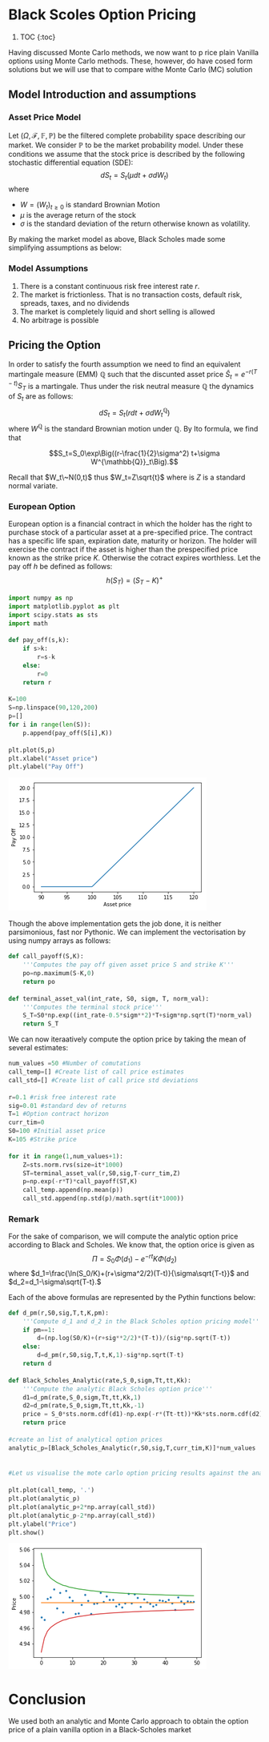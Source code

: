 # Black Scoles Option Pricing
 1. TOC
{:toc}

Having discussed Monte Carlo methods, we now want to p rice plain Vanilla options using Monte Carlo methods. These, however, do have cosed form solutions but we will use that to compare withe Monte Carlo (MC) solution

## Model Introduction and assumptions

### Asset Price Model

Let $(\Omega, \mathcal{F}, \mathbb{F}, \mathbb{P})$ be the filtered complete probability space describing our market. We consider $\mathbb{P}$ to be the market probability model. Under these conditions we assume that the stock price is described by the following stochastic differential equation (SDE):
$$dS_t=S_t(\mu dt+\sigma dW_t)$$ 
where
- $W=(W_t)_{t\geq 0}$ is standard Brownian Motion
- $\mu$ is the average return of the stock
- $\sigma$ is the standard deviation of the return otherwise known as volatility.

By making the market model as above, Black Scholes made some simplifying assumptions as below:

### Model Assumptions

1. There is a constant continuous risk free interest rate $r$.
2. The market is frictionless. That is no transaction costs, default risk, spreads, taxes, and no dividends
3. The market is completely liquid and short selling is allowed
4. No arbitrage is possible

## Pricing the Option

In order to satisfy the fourth assumption we need to find an equivalent martingale measure (EMM) $\mathbb{Q}$ such that the discunted asset price $\hat{S}_t=e^{-r(T-t)}S_T$ is a martingale. Thus under the risk neutral measure $\mathbb{Q}$ the dynamics of ${S}_t$ are as follows:
$$dS_t=S_t(r dt+\sigma dW^{\mathbb{Q}}_t)$$
where $W^{\mathbb{Q}}$ is the standard Brownian motion under ${\mathbb{Q}}$. By Ito formula, we find that

$$S_t=S_0\exp\Big((r-\frac{1}{2}\sigma^2) t+\sigma W^{\mathbb{Q}}_t\Big).$$

Recall that $W_t\~N(0,t)$ thus $W_t=Z\sqrt{t}$ where is $Z$ is a standard normal variate.

### European Option

European option is a financial contract in which the holder has the right to purchase stock of a particular asset at a pre-specified price. The contract has a specific life span, expiration date, maturity or horizon. The holder will exercise the contract if the asset is higher than the prespecified price known as the strike price $K$. Otherwise the cotract expires worthless. Let the pay off $h$ be defined as follows:
$$h(S_T)=(S_T-K)^+$$


```python
import numpy as np
import matplotlib.pyplot as plt
import scipy.stats as sts
import math

def pay_off(s,k):
    if s>k:
        r=s-k
    else:
        r=0
    return r

K=100
S=np.linspace(90,120,200)
p=[]
for i in range(len(S)):
    p.append(pay_off(S[i],K))

plt.plot(S,p)
plt.xlabel("Asset price")
plt.ylabel("Pay Off")
```
![](/images/output03_9_1.png)


Though the above implementation gets the job done, it is neither parsimonious, fast nor Pythonic. We can implement the vectorisation by using numpy arrays as follows:


```python
def call_payoff(S,K):
    '''Computes the pay off given asset price S and strike K'''
    po=np.maximum(S-K,0)
    return po

def terminal_asset_val(int_rate, S0, sigm, T, norm_val):
    '''Computes the terminal stock price'''
    S_T=S0*np.exp((int_rate-0.5*sigm**2)*T+sigm*np.sqrt(T)*norm_val)
    return S_T
```

We can now iteraatively compute the option price by taking the mean of several estimates:


```python
num_values =50 #Number of comutations 
call_temp=[] #Create list of call price estimates 
call_std=[] #Create list of call price std deviations

r=0.1 #risk free interest rate
sig=0.01 #standard dev of returns
T=1 #Option contract horizon
curr_tim=0
S0=100 #Initial asset price
K=105 #Strike price

for it in range(1,num_values+1):
    Z=sts.norm.rvs(size=it*1000)
    ST=terminal_asset_val(r,S0,sig,T-curr_tim,Z)
    p=np.exp(-r*T)*call_payoff(ST,K)
    call_temp.append(np.mean(p))
    call_std.append(np.std(p)/math.sqrt(it*1000))
```

### Remark

For the sake of comparison, we will compute the analytic option price according to Black and Scholes. We know that, the option orice is given as 
$$\Pi=S_0\Phi(d_1)-e^{-rt}K\Phi(d_2)$$
where $d_1=\frac{\ln(S_0/K)+(r+\sigma^2/2)(T-t)}{\sigma\sqrt{T-t}}$ and $d_2=d_1-\sigma\sqrt{T-t}.$


Each of the above formulas are represented by the Pythin functions below:


```python
def d_pm(r,S0,sig,T,t,K,pm):
    '''Compute d_1 and d_2 in the Black Scholes option pricing model'''
    if pm==1:
        d=(np.log(S0/K)+(r+sig**2/2)*(T-t))/(sig*np.sqrt(T-t))
    else:
        d=d_pm(r,S0,sig,T,t,K,1)-sig*np.sqrt(T-t)
    return d
    
def Black_Scholes_Analytic(rate,S_0,sigm,Tt,tt,Kk):
    '''Compute the analytic Black Scholes option price'''
    d1=d_pm(rate,S_0,sigm,Tt,tt,Kk,1)
    d2=d_pm(rate,S_0,sigm,Tt,tt,Kk,-1)
    price = S_0*sts.norm.cdf(d1)-np.exp(-r*(Tt-tt))*Kk*sts.norm.cdf(d2)
    return price

#create an list of analytical option prices
analytic_p=[Black_Scholes_Analytic(r,S0,sig,T,curr_tim,K)]*num_values


#Let us visualise the mote carlo option pricing results against the analytic results

plt.plot(call_temp, '.')
plt.plot(analytic_p)
plt.plot(analytic_p+2*np.array(call_std))
plt.plot(analytic_p-2*np.array(call_std))
plt.ylabel("Price")
plt.show()
```


![](/images/output03_15_0.png)


# Conclusion

We used both an analytic and Monte Carlo approach to obtain the option price of a plain vanilla option in a Black-Scholes market 
